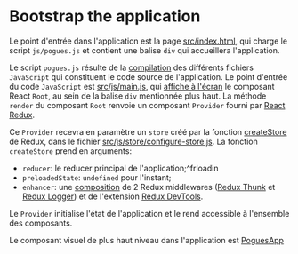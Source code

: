 # Bootstrap the application

Le point d'entrée dans l'application est la page [src/index.html](https://github.com/InseeFr/Pogues/blob/master/src/index.html), qui charge le script `js/pogues.js` et contient une balise `div` qui accueillera l'application.

Le script `pogues.js` résulte de la [compilation](./build-process.md) des différents fichiers `JavaScript` qui constituent le code source de l'application. Le point d'entrée du code `JavaScript` est [src/js/main.js](https://github.com/InseeFr/Pogues/blob/master/src/js/main.js), qui [affiche à l'écran](https://facebook.github.io/react/blog/2015/10/01/react-render-and-top-level-api.html) le composant React `Root`, au sein de la balise `div` mentionnée plus haut. La méthode `render` du composant `Root` renvoie un composant `Provider` fourni par [React Redux](https://github.com/reactjs/react-redux).

Ce `Provider` recevra en paramètre un `store` créé par la fonction [createStore](https://github.com/reactjs/redux/blob/master/docs/api/createStore.md) de Redux, dans le fichier [src/js/store/configure-store.js](https://github.com/InseeFr/Pogues/blob/master/src/js/store/configure-store.js). La fonction `createStore` prend en arguments:

* `reducer`: le reducer principal de l'application;^frloadin
* `preloadedState`: `undefined` pour l'instant;
* `enhancer`: une [composition](https://github.com/reactjs/redux/blob/master/docs/api/compose.md) de 2 Redux middlewares ([Redux Thunk](https://github.com/gaearon/redux-thunk) et [Redux Logger](https://github.com/evgenyrodionov/redux-logger)) et de l'extension [Redux DevTools](https://github.com/zalmoxisus/redux-devtools-extension).

Le `Provider` initialise l'état de l'application et le rend accessible à l'ensemble des composants.

Le composant visuel de plus haut niveau dans l'application est [PoguesApp](https://github.com/InseeFr/Pogues/blob/master/src/js/components/pogues-app.js)
